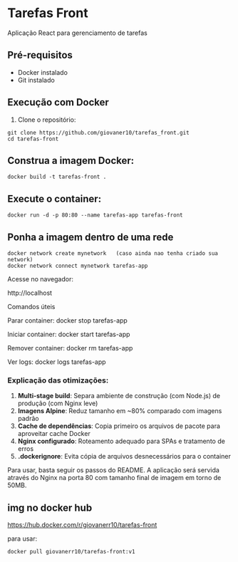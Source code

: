 # Tarefas Front

Aplicação React para gerenciamento de tarefas

## Pré-requisitos
- Docker instalado
- Git instalado

## Execução com Docker

1. Clone o repositório:
```
git clone https://github.com/giovaner10/tarefas_front.git
cd tarefas-front
```

## Construa a imagem Docker:


```
docker build -t tarefas-front .
```


## Execute o container:

```
docker run -d -p 80:80 --name tarefas-app tarefas-front
```

## Ponha a imagem dentro de uma rede

```
docker network create mynetwork   (caso ainda nao tenha criado sua network)
docker network connect mynetwork tarefas-app   
```


Acesse no navegador:


http://localhost


Comandos úteis

Parar container: docker stop tarefas-app

Iniciar container: docker start tarefas-app

Remover container: docker rm tarefas-app

Ver logs: docker logs tarefas-app



### Explicação das otimizações:
1. **Multi-stage build**: Separa ambiente de construção (com Node.js) de produção (com Nginx leve)
2. **Imagens Alpine**: Reduz tamanho em ~80% comparado com imagens padrão
3. **Cache de dependências**: Copia primeiro os arquivos de pacote para aproveitar cache Docker
4. **Nginx configurado**: Roteamento adequado para SPAs e tratamento de erros
5. **.dockerignore**: Evita cópia de arquivos desnecessários para o container

Para usar, basta seguir os passos do README. A aplicação será servida através do Nginx na porta 80 com tamanho final de imagem em torno de 50MB.



## img no docker hub

https://hub.docker.com/r/giovanerr10/tarefas-front

para usar:
```
docker pull giovanerr10/tarefas-front:v1

```
